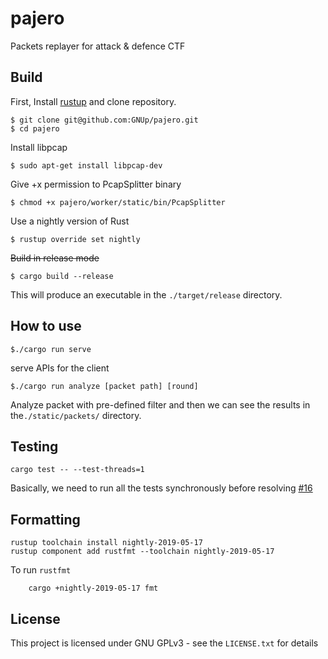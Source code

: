 # pajero

Packets replayer for attack &amp; defence CTF

## Build

First, Install [rustup](https://rustup.rs/) and clone repository.

```shell
$ git clone git@github.com:GNUp/pajero.git
$ cd pajero
```

Install libpcap

```shell
$ sudo apt-get install libpcap-dev
```

Give +x permission to PcapSplitter binary

```shell
$ chmod +x pajero/worker/static/bin/PcapSplitter
```

Use a nightly version of Rust

```shell
$ rustup override set nightly
```

~~Build in release mode~~

```shell
$ cargo build --release
```

This will produce an executable in the `./target/release` directory.

## How to use

```
$./cargo run serve
```

serve APIs for the client

```
$./cargo run analyze [packet path] [round]
```

Analyze packet with pre-defined filter and then we can see the results in the`./static/packets/` directory.

## Testing

```
cargo test -- --test-threads=1
```

Basically, we need to run all the tests synchronously before resolving [#16](https://github.com/GNUp/pajero/issues/26)

## Formatting

```
rustup toolchain install nightly-2019-05-17
rustup component add rustfmt --toolchain nightly-2019-05-17
```

To run `rustfmt`

```
    cargo +nightly-2019-05-17 fmt
```

## License

This project is licensed under GNU GPLv3 - see the `LICENSE.txt` for details
